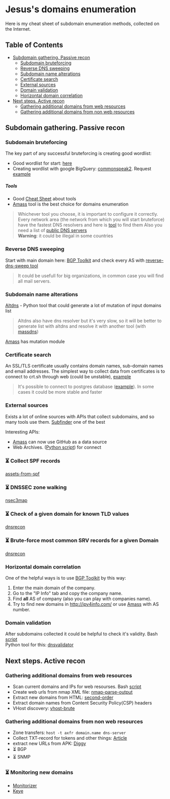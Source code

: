# Jesus's domains enumeration
Here is my cheat sheet of subdomain enumeration methods, collected on the Internet.

## Table of Contents
* [Subdomain gathering. Passive recon](#subdomain-gathering-passive-recon)  
  * [Subdomain bruteforcing](#subdomain-bruteforcing)
  * [Reverse DNS sweeping](#reverse-dns-sweeping)
  * [Subdomain name alterations](#subdomain-name-alterations)
  * [Certificate search](#certificate-search)
  * [External sources](#external-sources)
  * [Domain validation](#domain-validation)
  * [Horizontal domain correlation](#horizontal-domain-correlation)
* [Next steps. Active recon](#next-steps-active-recon)
  * [Gathering additional domains from web resources](#gathering-additional-domains-from-web-resources)
  * [Gathering additional domains from non web resources](#gathering-additional-domains-from-non-web-resources)

## Subdomain gathering. Passive recon

### Subdomain bruteforcing
The key part of any successful bruteforcing is creating good wordlist:
- Good wordlist for start: [here](https://gist.github.com/jhaddix/f64c97d0863a78454e44c2f7119c2a6a)
- Creating wordlist with google BigQuery: [commonspeak2](https://github.com/assetnote/commonspeak2-wordlists). Request [example](https://github.com/Sab0tag3d/Jesus-s-domains-enumeration/blob/master/scripts/Biq_query_example.sql)

##### Tools
- Good [Cheat Sheet](https://pentester.land/cheatsheets/2018/11/14/subdomains-enumeration-cheatsheet.html) about tools
- [Amass](https://github.com/OWASP/Amass) tool is the best choice for domains enumeration

 > Whichever tool you choose, it is important to configure it correctly. Every network area (the network from which you will start bruteforce) have the fastest DNS resolvers and here is [tool](https://code.google.com/archive/p/namebench/) to find them 
> Also you need a list of [public DNS servers](https://public-dns.info/)  
> **Warning**: it could be illegal in some countries

### Reverse DNS sweeping  
Start with main domain here: [BGP Toolkit](https://bgp.he.net/) and check every AS with [reverse-dns-sweep tool](https://github.com/jnyryan/reverse-dns-sweep)

> It could be usefull for big organizations, in common case you will find all mail servers.

### Subdomain name alterations
[Altdns](https://github.com/infosec-au/altdns) - Python tool that could generate a lot of mutation of input domains list   
> Altdns also have dns resolver but it's very slow, so it will be better to generate list with altdns and resolve it with another tool (with [massdns](https://github.com/blechschmidt/massdns))  

[Amass](https://github.com/OWASP/Amass/blob/master/doc/user_guide.md) has mutation module

### Certificate search
An SSL/TLS certificate usually contains domain names, sub-domain names and email addresses. The simplest way to collect data from certificates is to connect to crt.sh through web (could be unstable), [example](https://github.com/Sab0tag3d/Jesus-s-domains-enumeration/blob/master/scripts/crt.sh)

> It's possible to connect to postgres database ([example](https://github.com/appsecco/the-art-of-subdomain-enumeration/blob/master/crtsh_enum_psql.sh)). In some cases it could be more stable and faster

### External sources
Exists a lot of online sources with APIs that collect subdomains, and so many tools use them. [Subfinder](https://github.com/projectdiscovery/subfinder) one of the best

Interesting APIs:
- [Amass](https://github.com/OWASP/Amass/commit/8a0c0b3166eac2e33e70ed4c1e6bebdec5747fc5) can now use GitHub as a data source
- Web Archives. ([Python script](https://gist.github.com/mhmdiaa/adf6bff70142e5091792841d4b372050)) for connect

### :hourglass_flowing_sand: Collect SPF records

[assets-from-spf](https://github.com/0xbharath/assets-from-spf)

### :hourglass_flowing_sand: DNSSEC zone walking
[nsec3map](https://github.com/anonion0/nsec3map)

### :hourglass_flowing_sand: Check of a given domain for known TLD values
[dnsrecon](https://github.com/darkoperator/dnsrecon/blob/master/dnsrecon.py)

### :hourglass_flowing_sand: Brute-force most common SRV records for a given Domain
[dnsrecon](https://github.com/darkoperator/dnsrecon/blob/master/dnsrecon.py)

### Horizontal domain correlation
One of the helpful ways is to use [BGP Toolkit](https://bgp.he.net/) by this way:
1. Enter the main domain of the company.
2. Go to the "IP Info" tab and copy the company name.
3. Find **all** AS of company (also you can play with companies name).
4. Try to find new domains in http://ipv4info.com/ or use [Amass](https://github.com/OWASP/Amass/blob/master/doc/user_guide.md) with AS number.


### Domain validation
After subdomains collected it could be helpful to check it's validity. Bash [script](https://github.com/Sab0tag3d/Jesus-s-domains-enumeration/blob/master/scripts/valid.sh)  
Python tool for this: [dnsvalidator](https://github.com/vortexau/dnsvalidator)

## Next steps. Active recon

### Gathering additional domains from web resources
- Scan current domains and IPs for web resourses. Bash [script](https://github.com/Sab0tag3d/Jesus-s-domains-enumeration/blob/master/scripts/short_web_scan.sh)
- Create web urls from nmap XML file: [nmap-parse-output](https://github.com/ernw/nmap-parse-output)  
- Extract new domains from HTML: [second-order](https://github.com/mhmdiaa/second-order)
- Extract domain names from Content Security Policy(CSP) headers
- VHost discovery: [vhost-brute](https://github.com/gwen001/vhost-brute)

### Gathering additional domains from non web resources
- Zone transfers: `host -t axfr domain.name dns-server`
- Collect TXT-record for tokens and other things: [Article](https://blog.netspi.com/analyzing-dns-txt-records-to-fingerprint-service-providers/)
- extract new URLs from APK: [Diggy](https://github.com/s0md3v/Diggy/blob/master/diggy.sh)
- :hourglass_flowing_sand: BGP
- :hourglass_flowing_sand: SNMP

### :hourglass_flowing_sand: Monitoring new domains  
* [Monitorizer](https://github.com/BitTheByte/Monitorizer)  
* [Keye](https://github.com/clirimemini/Keye)
